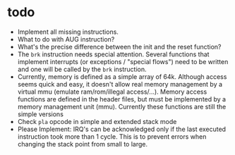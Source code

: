 # todo
- Implement all missing instructions.
- What to do with AUG instruction?
- What's the precise difference between the init and the reset function?
- The ````brk```` instruction needs special attention. Several functions that implement interrupts (or exceptions / "special flows") need to be written and one will be called by the ````brk```` instruction.
- Currently, memory is defined as a simple array of 64k. Although access seems quick and easy, it doesn't allow real memory management by a virtual mmu (emulate ram/rom/illegal access/...). Memory access functions are defined in the header files,  but must be implemented by a memory management unit (mmu). Currently these functions are still the simple versions
- Check ````pla```` opcode in simple and extended stack mode
- Please Implement: IRQ's can be acknowledged only if the last executed instruction took more than 1 cycle. This is to prevent errors when changing the stack point from small to large.
